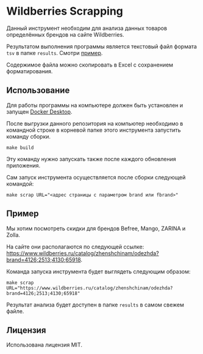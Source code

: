 # Wildberries Scrapping

Данный инструмент необходим для анализа данных товаров определённых брендов на сайте Wildberries.

Результатом выполнения программы является текстовый файл формата `tsv` в папке `results`. Смотри [пример](#пример).

Содержимое файла можно скопировать в Excel с сохранением форматирования.

## Использование

Для работы программы на компьютере должен быть установлен и запущен [Docker Desktop](https://www.docker.com/products/docker-desktop).

После выгрузки данного репозитория на компьютер необходимо в командной строке в корневой папке этого инструмента запустить команду сборки.

```shell
make build
```

Эту команду нужно запускать также после каждого обновления приложения.

Сам запуск инструмента осуществляется после сборки следующей командой:

```shell
make scrap URL="<адрес страницы с параметром brand или fbrand>"
```

## Пример

Мы хотим посмотреть скидки для брендов Befree, Mango, ZARINA и Zolla.

На сайте они располагаются по следующей ссылке: https://www.wildberries.ru/catalog/zhenshchinam/odezhda?brand=4126;2513;4130;65918.

Команда запуска инструмента будет выглядеть следующим образом:

```shell
make scrap URL="https://www.wildberries.ru/catalog/zhenshchinam/odezhda?brand=4126;2513;4130;65918"
```

Результат анализа будет доступен в папке `results` в самом свежем файле.

## Лицензия

Использована лицензия MIT.